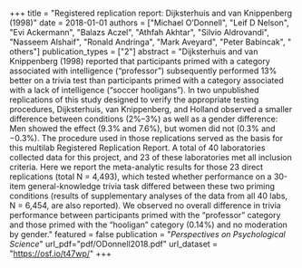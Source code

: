 +++
title = "Registered replication report: Dijksterhuis and van Knippenberg (1998)"
date = 2018-01-01
authors = ["Michael O’Donnell", "Leif D Nelson", "Evi Ackermann", "Balazs Aczel", "Athfah Akhtar", "Silvio Aldrovandi", "Nasseem Alshaif", "Ronald Andringa", "Mark Aveyard", "Peter Babincak", " others"]
publication_types = ["2"]
abstract = "Dijksterhuis and van Knippenberg (1998) reported that participants primed with a category associated with intelligence (“professor”) subsequently performed 13% better on a trivia test than participants primed with a category associated with a lack of intelligence (“soccer hooligans”). In two unpublished replications of this study designed to verify the appropriate testing procedures, Dijksterhuis, van Knippenberg, and Holland observed a smaller difference between conditions (2%–3%) as well as a gender difference: Men showed the effect (9.3% and 7.6%), but women did not (0.3% and −0.3%). The procedure used in those replications served as the basis for this multilab Registered Replication Report. A total of 40 laboratories collected data for this project, and 23 of these laboratories met all inclusion criteria. Here we report the meta-analytic results for those 23 direct replications (total N = 4,493), which tested whether performance on a 30-item general-knowledge trivia task differed between these two priming conditions (results of supplementary analyses of the data from all 40 labs, N = 6,454, are also reported). We observed no overall difference in trivia performance between participants primed with the “professor” category and those primed with the “hooligan” category (0.14%) and no moderation by gender."
featured = false
publication = "*Perspectives on Psychological Science*"
url_pdf="pdf/ODonnell2018.pdf"
url_dataset = "https://osf.io/t47wp/"
+++

